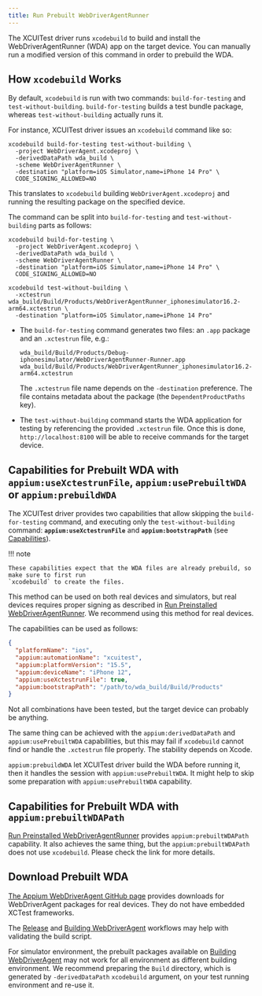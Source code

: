 ```yaml
---
title: Run Prebuilt WebDriverAgentRunner
---
```


The XCUITest driver runs `xcodebuild` to build and install the WebDriverAgentRunner (WDA) app on the
target device. You can manually run a modified version of this command in order to prebuild the WDA.

## How `xcodebuild` Works

By default, `xcodebuild` is run with two commands: `build-for-testing` and `test-without-building`.
`build-for-testing` builds a test bundle package, whereas `test-without-building` actually runs it.

For instance, XCUITest driver issues an `xcodebuild` command like so:

```
xcodebuild build-for-testing test-without-building \
  -project WebDriverAgent.xcodeproj \
  -derivedDataPath wda_build \
  -scheme WebDriverAgentRunner \
  -destination "platform=iOS Simulator,name=iPhone 14 Pro" \
  CODE_SIGNING_ALLOWED=NO
```

This translates to `xcodebuild` building `WebDriverAgent.xcodeproj` and running the resulting
package on the specified device.

The command can be split into `build-for-testing` and `test-without-building` parts as follows:

```
xcodebuild build-for-testing \
  -project WebDriverAgent.xcodeproj \
  -derivedDataPath wda_build \
  -scheme WebDriverAgentRunner \
  -destination "platform=iOS Simulator,name=iPhone 14 Pro" \
  CODE_SIGNING_ALLOWED=NO
```

```
xcodebuild test-without-building \
  -xctestrun wda_build/Build/Products/WebDriverAgentRunner_iphonesimulator16.2-arm64.xctestrun \
  -destination "platform=iOS Simulator,name=iPhone 14 Pro"
```

* The `build-for-testing` command generates two files: an `.app` package and an `.xctestrun` file, e.g.:

    ```
    wda_build/Build/Products/Debug-iphonesimulator/WebDriverAgentRunner-Runner.app
    wda_build/Build/Products/WebDriverAgentRunner_iphonesimulator16.2-arm64.xctestrun
    ```

    The `.xctestrun` file name depends on the `-destination` preference. The file contains metadata
    about the package (the `DependentProductPaths` key).

* The `test-without-building` command starts the WDA application for testing by referencing the
  provided `.xctestrun` file. Once this is done, `http://localhost:8100` will be able to receive
  commands for the target device.

## Capabilities for Prebuilt WDA with `appium:useXctestrunFile`, `appium:usePrebuiltWDA` or `appium:prebuildWDA`

The XCUITest driver provides two capabilities that allow skipping the `build-for-testing` command,
and executing only the `test-without-building` command: __`appium:useXctestrunFile`__ and
__`appium:bootstrapPath`__ (see [Capabilities](../reference/capabilities.md#webdriveragent)).

!!! note

    These capabilities expect that the WDA files are already prebuild, so make sure to first run
    `xcodebuild` to create the files.

This method can be used on both real devices and simulators, but real devices requires proper
signing as described in [Run Preinstalled WebDriverAgentRunner](./run-preinstalled-wda.md).
We recommend using this method for real devices.

The capabilities can be used as follows:

```json
{
  "platformName": "ios",
  "appium:automationName": "xcuitest",
  "appium:platformVersion": "15.5",
  "appium:deviceName": "iPhone 12",
  "appium:useXctestrunFile": true,
  "appium:bootstrapPath": "/path/to/wda_build/Build/Products"
}
```

Not all combinations have been tested, but the target device can probably be anything.

The same thing can be achieved with the `appium:derivedDataPath` and `appium:usePrebuiltWDA`
capabilities, but this may fail if `xcodebuild` cannot find or handle the `.xctestrun` file
properly. The stability depends on Xcode.

`appium:prebuildWDA` let XCUITest driver build the WDA before running it, then it handles
the session with `appium:usePrebuiltWDA`. It might help to skip some preparation with `appium:usePrebuiltWDA` capability.

## Capabilities for Prebuilt WDA with `appium:prebuiltWDAPath`

[Run Preinstalled WebDriverAgentRunner](./run-prebuilt-wda.md) provides `appium:prebuiltWDAPath` capability.
It also achieves the same thing, but the `appium:prebuiltWDAPath` does not use `xcodebuild`.
Please check the link for more details.

## Download Prebuilt WDA

[The Appium WebDriverAgent GitHub page](https://github.com/appium/WebDriverAgent/releases) provides
downloads for WebDriverAgent packages for real devices. They do not have embedded XCTest frameworks.

The [Release](https://github.com/appium/appium-xcuitest-driver/actions/workflows/publish.js.yml) and
[Building WebDriverAgent](https://github.com/appium/WebDriverAgent/actions/workflows/wda-package.yml)
workflows may help with validating the build script.

For simulator environment, the prebuilt packages available on [Building WebDriverAgent](https://github.com/appium/WebDriverAgent/actions/workflows/wda-package.yml)
may not work for all environment as different building environment.
We recommend preparing the `Build` directory, which is generated by `-derivedDataPath` `xcodebuild` argument,
on your test running environment and re-use it.
